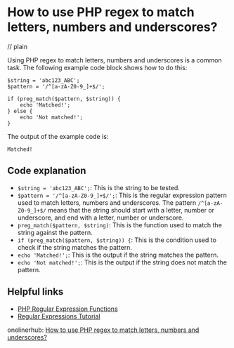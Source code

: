 # How to use PHP regex to match letters, numbers and underscores?
// plain

Using PHP regex to match letters, numbers and underscores is a common task. The following example code block shows how to do this:

```
$string = 'abc123_ABC';
$pattern = '/^[a-zA-Z0-9_]+$/';

if (preg_match($pattern, $string)) {
    echo 'Matched!';
} else {
    echo 'Not matched!';
}
```

The output of the example code is:

```
Matched!
```

## Code explanation


- `$string = 'abc123_ABC';`: This is the string to be tested.
- `$pattern = '/^[a-zA-Z0-9_]+$/';`: This is the regular expression pattern used to match letters, numbers and underscores. The pattern `/^[a-zA-Z0-9_]+$/` means that the string should start with a letter, number or underscore, and end with a letter, number or underscore.
- `preg_match($pattern, $string)`: This is the function used to match the string against the pattern.
- `if (preg_match($pattern, $string)) {`: This is the condition used to check if the string matches the pattern.
- `echo 'Matched!';`: This is the output if the string matches the pattern.
- `echo 'Not matched!';`: This is the output if the string does not match the pattern.

## Helpful links

- [PHP Regular Expression Functions](https://www.w3schools.com/php/php_regex.asp)
- [Regular Expressions Tutorial](https://www.regular-expressions.info/tutorial.html)

onelinerhub: [How to use PHP regex to match letters, numbers and underscores?](https://onelinerhub.com/php-regex/how-to-use-php-regex-to-match-letters%2C-numbers-and-underscores)